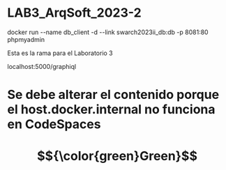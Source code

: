 # LAB3_ArqSoft_2023-2

docker run --name db_client -d --link swarch2023ii_db:db -p 8081:80 phpmyadmin

Esta es la rama para el Laboratorio 3

localhost:5000/graphiql

# Se debe alterar el contenido porque el host.docker.internal no funciona en CodeSpaces
# $${\color{green}Green}$$	
